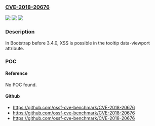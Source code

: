 ### [CVE-2018-20676](https://cve.mitre.org/cgi-bin/cvename.cgi?name=CVE-2018-20676)
![](https://img.shields.io/static/v1?label=Product&message=n%2Fa&color=blue)
![](https://img.shields.io/static/v1?label=Version&message=n%2Fa&color=blue)
![](https://img.shields.io/static/v1?label=Vulnerability&message=n%2Fa&color=brighgreen)

### Description

In Bootstrap before 3.4.0, XSS is possible in the tooltip data-viewport attribute.

### POC

#### Reference
No POC found.

#### Github
- https://github.com/ossf-cve-benchmark/CVE-2018-20676
- https://github.com/ossf-cve-benchmark/CVE-2018-20676
- https://github.com/ossf-cve-benchmark/CVE-2018-20676

